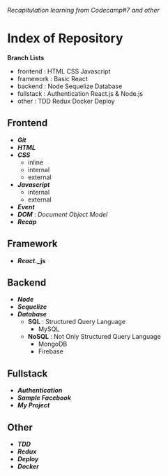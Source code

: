 _Recapitulation learning from Codecamp#7 and other_

# Index of Repository

**Branch Lists**

- frontend : HTML CSS Javascript
- framework : Basic React
- backend : Node Sequelize Database
- fullstack : Authentication React.js & Node.js
- other : TDD Redux Docker Deploy

## Frontend

- **_Git_**
- **_HTML_**
- **_CSS_**
  - inline
  - internal
  - external
- **_Javascript_**
  - internal
  - external
- **_Event_**
- **_DOM_** : _Document Object Model_
- **_Recap_**

## Framework

- **_React_.\_js**

## Backend

- **_Node_**
- **_Sequelize_**
- **_Database_**
  - **SQL** : Structured Query Language
    - MySQL
  - **NoSQL** : Not Only Structured Query Language
    - MongoDB
    - Firebase

## Fullstack

- **_Authentication_**
- **_Sample Facebook_**
- **_My Project_**

## Other

- **_TDD_**
- **_Redux_**
- **_Deploy_**
- **_Docker_**
